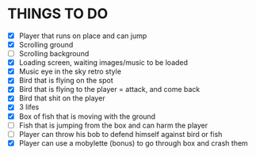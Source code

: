 # THINGS TO DO

- [x] Player that runs on place and can jump
- [x] Scrolling ground
- [ ] Scrolling background
- [x] Loading screen, waiting images/music to be loaded
- [x] Music eye in the sky retro style
- [x] Bird that is flying on the spot
- [x] Bird that is flying to the player = attack, and come back
- [x] Bird that shit on the player
- [x] 3 lifes
- [x] Box of fish that is moving with the ground
- [ ] Fish that is jumping from the box and can harm the player
- [ ] Player can throw his bob to defend himself against bird or fish
- [x] Player can use a mobylette (bonus) to go through box and crash them
